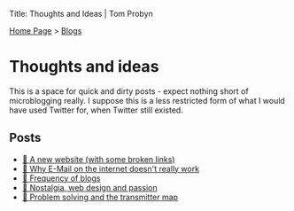 Title: Thoughts and Ideas | Tom Probyn

[Home Page](https://tomprobyn.uk) > [Blogs](https://tomprobyn.uk/blogs)

# Thoughts and ideas

This is a space for quick and dirty posts - expect nothing short of microblogging really. I suppose this is a less restricted form of what I would have used Twitter for, when Twitter still existed.

## Posts
 - [📄 A new website (with some broken links)](./new_site_links.html)
 - [📄 Why E-Mail on the internet doesn't really work](./nospam.html)
 - [📄 Frequency of blogs](./sunday_post.html)
 - [📄 Nostalgia, web design and passion](./nostalgia.html)
 - [📄 Problem solving and the transmitter map](./data_wrangling_relays.html)